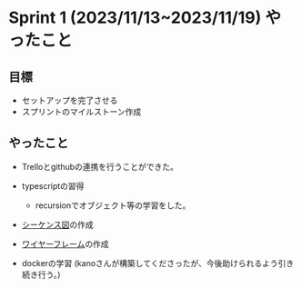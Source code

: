 # Sprint 1 (2023/11/13~2023/11/19) やったこと

## 目標
* セットアップを完了させる
* スプリントのマイルストーン作成

## やったこと
* Trelloとgithubの連携を行うことができた。
* typescriptの習得
    * recursionでオブジェクト等の学習をした。
* [シーケンス図]("https://github.com/Frontend-teamDevC/teamC-devLog/tree/main/morio/blackjack-flow.md")の作成

* [ワイヤーフレーム]("https://www.figma.com/file/QKqqyJKlci9CnqgZbUV3qd/%E7%84%A1%E9%A1%8C?type=design&node-id=0-1&mode=design&t=RKaHjj6OF4zsevPb-0")の作成
* dockerの学習 (kanoさんが構築してくださったが、今後助けられるよう引き続き行う。)

